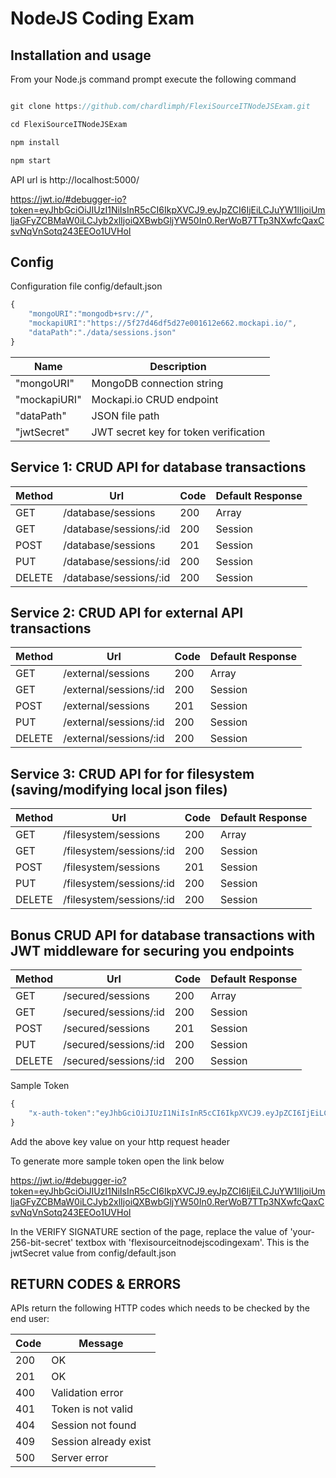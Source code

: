 # NodeJS Coding Exam

## Installation and usage

From your Node.js command prompt execute the following command

```javascript

git clone https://github.com/chardlimph/FlexiSourceITNodeJSExam.git

cd FlexiSourceITNodeJSExam

npm install

npm start
```

API url is http://localhost:5000/

https://jwt.io/#debugger-io?token=eyJhbGciOiJIUzI1NiIsInR5cCI6IkpXVCJ9.eyJpZCI6IjEiLCJuYW1lIjoiUmljaGFyZCBMaW0iLCJyb2xlIjoiQXBwbGljYW50In0.RerWoB7TTp3NXwfcQaxCsvNqVnSotq243EEOo1UVHoI

## Config

Configuration file config/default.json

```javascript
{
    "mongoURI":"mongodb+srv://",
    "mockapiURI":"https://5f27d46df5d27e001612e662.mockapi.io/",
    "dataPath":"./data/sessions.json"
}
```

Name|Description
----|-----------
"mongoURI"|MongoDB connection string
"mockapiURI"|Mockapi.io CRUD endpoint
"dataPath"|JSON file path
"jwtSecret"|JWT secret key for token verification


## Service 1: CRUD API for database transactions

Method|Url|Code|Default Response
------|---|----|----------------
GET|/database/sessions|200|Array<Session>
GET|/database/sessions/:id|200|Session
POST|/database/sessions|201|Session
PUT|/database/sessions/:id|200|Session
DELETE|/database/sessions/:id|200|Session


## Service 2: CRUD API for external API transactions

Method|Url|Code|Default Response
------|---|----|----------------
GET|/external/sessions|200|Array<Session>
GET|/external/sessions/:id|200|Session
POST|/external/sessions|201|Session
PUT|/external/sessions/:id|200|Session
DELETE|/external/sessions/:id|200|Session


## Service 3: CRUD API for for filesystem (saving/modifying local json files)

Method|Url|Code|Default Response
------|---|----|----------------
GET|/filesystem/sessions|200|Array<Session>
GET|/filesystem/sessions/:id|200|Session
POST|/filesystem/sessions|201|Session
PUT|/filesystem/sessions/:id|200|Session
DELETE|/filesystem/sessions/:id|200|Session


## Bonus CRUD API for database transactions with JWT middleware for securing you endpoints

Method|Url|Code|Default Response
------|---|----|----------------
GET|/secured/sessions|200|Array<Session>
GET|/secured/sessions/:id|200|Session
POST|/secured/sessions|201|Session
PUT|/secured/sessions/:id|200|Session
DELETE|/secured/sessions/:id|200|Session

Sample Token 

```javascript
{
    "x-auth-token":"eyJhbGciOiJIUzI1NiIsInR5cCI6IkpXVCJ9.eyJpZCI6IjEiLCJuYW1lIjoiUmljaGFyZCBMaW0iLCJyb2xlIjoiQXBwbGljYW50In0.RerWoB7TTp3NXwfcQaxCsvNqVnSotq243EEOo1UVHoI"
}
```

Add the above key value on your http request header


To generate more sample token open the link below 

https://jwt.io/#debugger-io?token=eyJhbGciOiJIUzI1NiIsInR5cCI6IkpXVCJ9.eyJpZCI6IjEiLCJuYW1lIjoiUmljaGFyZCBMaW0iLCJyb2xlIjoiQXBwbGljYW50In0.RerWoB7TTp3NXwfcQaxCsvNqVnSotq243EEOo1UVHoI

In the VERIFY SIGNATURE section of the page, replace the value of 'your-256-bit-secret' textbox with 'flexisourceitnodejscodingexam'.  This is the jwtSecret value from config/default.json 


## RETURN CODES & ERRORS

APIs return the following HTTP codes which needs to be checked by the end user:

Code|Message
----|-------
200|OK
201|OK
400|Validation error
401|Token is not valid
404|Session not found
409|Session already exist
500|Server error
